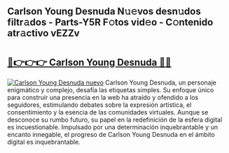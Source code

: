 ## Carlson Young Desnuda N𝚞𝚎vos desn𝚞dos filtr𝚊dos - Parts-Y5R F𝚘tos vid𝚎o - C𝚘ntenido atr𝚊ctivo vEZZv

# <h2><a href="http://mb81as.tromn.icu/?c=Carlson+Young+Desnuda">🔗👉👉👉 Carlson Young Desnuda 🔗🔗</a></h2>

[![Carlson Young Desnuda nuevo](https://i.imgur.com/pEAQMta.gif)](http://mb81as.tromn.icu/?c=Carlson+Young+Desnuda)
Carlson Young Desnuda, un personaje enigmático y complejo, desafía las etiquetas simples. Su enfoque único para construir una presencia en la web ha atraído y ofendido a los seguidores, estimulando debates sobre la expresión artística, el consentimiento y la esencia de las comunidades virtuales. Aunque se desconoce su rumbo futuro, su papel en la redefinición de la esfera digital es incuestionable. Impulsado por una determinación inquebrantable y un encanto innegable, el progreso de Carlson Young Desnuda en el ámbito digital es inquebrantable.

